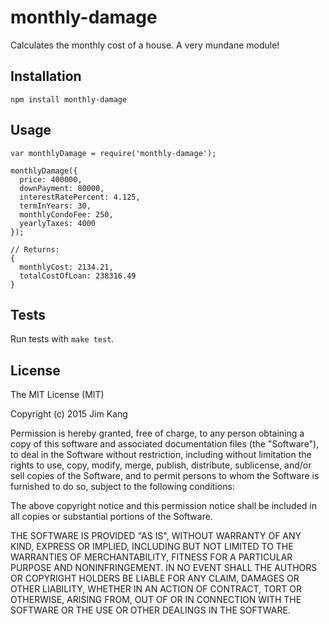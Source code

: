 monthly-damage
==================

Calculates the monthly cost of a house. A very mundane module!

Installation
------------

    npm install monthly-damage

Usage
-----

    var monthlyDamage = require('monthly-damage');

    monthlyDamage({
      price: 400000,
      downPayment: 80000,
      interestRatePercent: 4.125,
      termInYears: 30,
      monthlyCondoFee: 250,
      yearlyTaxes: 4000
    });

    // Returns:
    { 
      monthlyCost: 2134.21,
      totalCostOfLoan: 238316.49
    }

Tests
-----

Run tests with `make test`.

License
-------

The MIT License (MIT)

Copyright (c) 2015 Jim Kang

Permission is hereby granted, free of charge, to any person obtaining a copy
of this software and associated documentation files (the "Software"), to deal
in the Software without restriction, including without limitation the rights
to use, copy, modify, merge, publish, distribute, sublicense, and/or sell
copies of the Software, and to permit persons to whom the Software is
furnished to do so, subject to the following conditions:

The above copyright notice and this permission notice shall be included in
all copies or substantial portions of the Software.

THE SOFTWARE IS PROVIDED "AS IS", WITHOUT WARRANTY OF ANY KIND, EXPRESS OR
IMPLIED, INCLUDING BUT NOT LIMITED TO THE WARRANTIES OF MERCHANTABILITY,
FITNESS FOR A PARTICULAR PURPOSE AND NONINFRINGEMENT. IN NO EVENT SHALL THE
AUTHORS OR COPYRIGHT HOLDERS BE LIABLE FOR ANY CLAIM, DAMAGES OR OTHER
LIABILITY, WHETHER IN AN ACTION OF CONTRACT, TORT OR OTHERWISE, ARISING FROM,
OUT OF OR IN CONNECTION WITH THE SOFTWARE OR THE USE OR OTHER DEALINGS IN
THE SOFTWARE.
